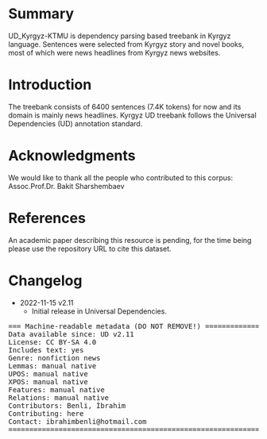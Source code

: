 # Summary
UD_Kyrgyz-KTMU is dependency parsing based treebank in Kyrgyz language. Sentences were selected from Kyrgyz story and novel books, most of which were news headlines from Kyrgyz news websites.

# Introduction
The treebank consists of 6400 sentences (7.4K tokens) for now and its domain is mainly news headlines. Kyrgyz UD treebank follows the Universal Dependencies (UD) annotation standard.

# Acknowledgments
We would like to thank all the people who contributed to this corpus: Assoc.Prof.Dr. Bakit Sharshembaev


# References
An academic paper describing this resource is pending, for the time being please use the repository URL to cite this dataset.


# Changelog

* 2022-11-15 v2.11
  * Initial release in Universal Dependencies.


<pre>
=== Machine-readable metadata (DO NOT REMOVE!) ================================
Data available since: UD v2.11
License: CC BY-SA 4.0
Includes text: yes
Genre: nonfiction news
Lemmas: manual native
UPOS: manual native
XPOS: manual native
Features: manual native
Relations: manual native
Contributors: Benli, İbrahim
Contributing: here
Contact: ibrahimbenli@hotmail.com
===============================================================================
</pre>
